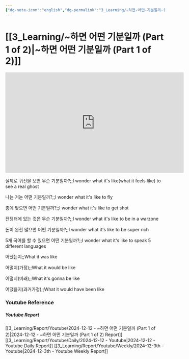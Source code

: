```yaml
---
{"dg-note-icon":"english","dg-permalink":"3_Learning/~하면-어떤-기분일까-(Part-1-of-2)","created-date":"2024-12-12 11:57:50 pm","date":"2024-12-12","type":"youtube","tags":["youtube","english","flashcards"],"aliases":null,"youtuber":"빨모쌤","channelName":"라이브 아카데미","link":"https://www.youtube.com/watch?v=oQxmKdCJPrs","img":"https://img.youtube.com/vi/oQxmKdCJPrs/0.jpg","dg-publish":true,"permalink":"/3_Learning/~하면-어떤-기분일까-(Part-1-of-2)/","dgPassFrontmatter":true,"noteIcon":"english"}
---
```


# [[3_Learning/~하면 어떤 기분일까 (Part 1 of 2)\|~하면 어떤 기분일까 (Part 1 of 2)]]


<div class="container-root"><span></span></div><div><div class="container-root"><iframe width="560" height="315" src="https://www.youtube.com/embed/oQxmKdCJPrs" title="YouTube video player" frameborder="0" allow="accelerometer; autoplay; clipboard-write; encrypted-media; gyroscope; picture-in-picture; web-share" allowfullscreen=""></iframe></div></div>

실제로 귀신을 보면 무슨 기분일까?;;I wonder what it's like(what it feels like) to see a real ghost
<!--SR:!2025-01-16,7,266-->
나는 거는 어떤 기분일까?;;I wonder what it's like to fly
<!--SR:!2025-01-16,11,270-->
총에 맞으면 어떤 기분일까?;;I wonder what it's like to get shot
<!--SR:!2025-01-18,16,290-->
전쟁터에 있는 것은 무슨 기분일까?;;I wonder what it's like to be in a warzone
<!--SR:!2025-01-13,7,250-->
돈이 완전 많으면 어떤 기분일까?;;I wonder what it's like to be super rich
<!--SR:!2024-12-18,3,250-->
5개 국어를 할 수 있으면 어떤 기분일까?;;I wonder what it's like to speak 5 different languages
<!--SR:!2025-01-15,12,270-->

어땠는지;;What it was like
<!--SR:!2025-01-13,7,270-->
어떨지(가정);;What it would be like
<!--SR:!2025-01-06,3,250-->
어떨지(미래);;What it's gonna be like
<!--SR:!2025-01-13,7,270-->
어땠을지(과거가정);;What it would have been like
<!--SR:!2024-12-18,3,250-->











### Youtube Reference
##### Youtube Report
[[3_Learning/Report/Youtube/2024-12-12 - ~하면 어떤 기분일까 (Part 1 of 2)\|2024-12-12 - ~하면 어떤 기분일까 (Part 1 of 2) Report]]
[[3_Learning/Report/Youtube/Daily/2024-12-12 - Youtube\|2024-12-12 - Youtube Daily Report]]
[[3_Learning/Report/Youtube/Weekly/2024-12-3th - Youtube\|2024-12-3th - Youtube Weekly Report]]

